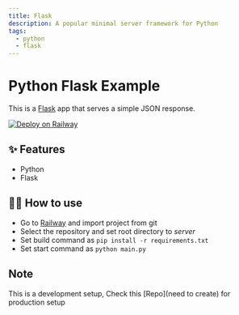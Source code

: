 ```yaml
---
title: Flask
description: A popular minimal server framework for Python
tags:
  - python
  - flask
---
```


# Python Flask Example

This is a [Flask](https://flask.palletsprojects.com/en/1.1.x/) app that serves a simple JSON response.

[![Deploy on Railway](https://railway.app/button.svg)](https://railway.app/new/template/zUcpux)

## ✨ Features

- Python
- Flask

## 💁‍♀️ How to use

- Go to [Railway](https://railway.app) and import project from git
- Select the repository and set root directory to *server*
- Set build command as `pip install -r requirements.txt`
- Set start command as `python main.py`

## Note

This is a development setup, Check this [Repo](need to create) for production setup
